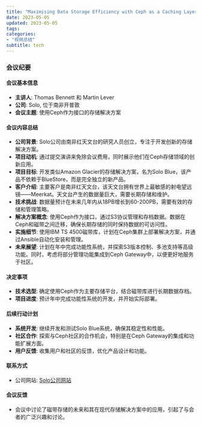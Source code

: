 ```yaml
---
title: "Maximising Data Storage Efficiency with Ceph as a Caching Layer for Tape Archiving"
date: 2023-05-05
updated: 2023-05-05
tags:
categories:
- "视频总结"
subtitle: tech
---
```



### 会议纪要

#### 会议基本信息
- **主讲人**: Thomas Bennett 和 Martin Lever
- **公司**: Solo, 位于南非开普敦
- **会议主题**: 使用Ceph作为接口的存储解决方案

#### 会议内容总结
- **公司背景**: Solo公司由南非红天文台的研究人员创立，专注于开发创新的存储解决方案。
- **项目动机**: 通过提交演讲来免除会议费用，同时展示他们在Ceph存储领域的创新应用。
- **项目目标**: 开发类似Amazon Glacier的存储解决方案，名为Solo Blue，该产品不依赖于BlueStore，而是完全独立的新产品。
- **客户介绍**: 主要客户是南非红天文台，该天文台拥有世界上最敏感的射电望远镜——Meerkat。天文台产生的数据量巨大，需要长期存储和维护。
- **技术挑战**: 数据量预计在未来几年内从18PB增长到60-200PB，需要有效的存储和管理策略。
- **解决方案概念**: 使用Ceph作为接口，通过S3协议管理和存档数据。数据在Ceph和磁带之间迁移，确保长期存储的同时保持数据的可访问性。
- **实施细节**: 使用IBM TS 4500磁带库，计划在Ceph集群上部署解决方案，并通过Ansible自动化安装和管理。
- **未来展望**: 计划在年中完成功能性系统，并探索S3版本控制、多池支持等高级功能。同时，考虑将部分管理功能集成到Ceph Gateway中，以便更好地服务于社区。

#### 决定事项
- **技术选型**: 确定使用Ceph作为主要存储平台，结合磁带库进行长期数据存档。
- **项目进度**: 预计年中完成功能性系统的开发，并开始实际部署。

#### 后续行动计划
- **系统开发**: 继续开发和测试Solo Blue系统，确保其稳定性和性能。
- **社区合作**: 探索与Ceph社区的合作机会，特别是在Ceph Gateway的集成和功能扩展方面。
- **用户反馈**: 收集用户和社区的反馈，优化产品设计和功能。

#### 联系方式
- 公司网站: [Solo公司网站](http://www.solo.co.za)

#### 会议反馈
- 会议中讨论了磁带存储的未来和其在现代存储解决方案中的应用，引起了与会者的广泛兴趣和讨论。